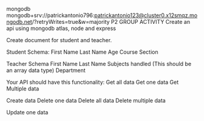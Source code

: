 mongodb
mongodb+srv://patrickantonio796:patrickantonio123@cluster0.x12smqz.mongodb.net/?retryWrites=true&w=majority
P2 GROUP ACTIVITY
Create an api using mongodb atlas, node and express

Create document for student and teacher.

Student Schema:
First Name
Last Name
Age
Course
Section

Teacher Schema
First Name
Last Name
Subjects handled (This should be an array data type)
Department

Your API should have this functionality:
Get all data
Get one data 
Get Multiple data 

Create data
Delete one data
Delete all data
Delete multiple data

Update one data